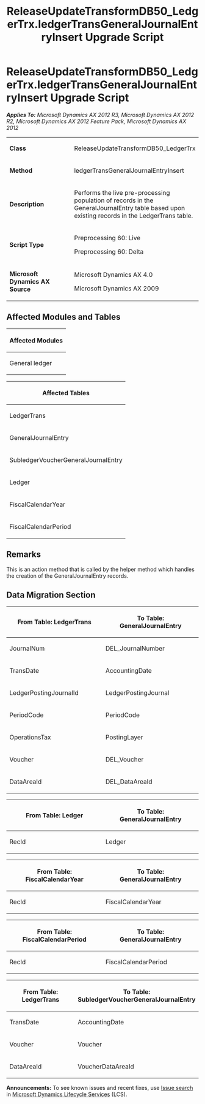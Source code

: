 ﻿---
title: ReleaseUpdateTransformDB50_LedgerTrx.ledgerTransGeneralJournalEntryInsert Upgrade Script
TOCTitle: ReleaseUpdateTransformDB50_LedgerTrx.ledgerTransGeneralJournalEntryInsert Upgrade Script
ms:assetid: d6a473eb-caea-e5fd-f8f8-098fdc0e81e9
ms:mtpsurl: https://msdn.microsoft.com/en-us/library/JJ687056(v=AX.60)
ms:contentKeyID: 49711503
ms.date: 05/18/2015
mtps_version: v=AX.60
---

# ReleaseUpdateTransformDB50\_LedgerTrx.ledgerTransGeneralJournalEntryInsert Upgrade Script 


_**Applies To:** Microsoft Dynamics AX 2012 R3, Microsoft Dynamics AX 2012 R2, Microsoft Dynamics AX 2012 Feature Pack, Microsoft Dynamics AX 2012_

<table>
<colgroup>
<col style="width: 50%" />
<col style="width: 50%" />
</colgroup>
<tbody>
<tr class="odd">
<td><p><strong>Class</strong></p></td>
<td><p>ReleaseUpdateTransformDB50_LedgerTrx</p></td>
</tr>
<tr class="even">
<td><p><strong>Method</strong></p></td>
<td><p>ledgerTransGeneralJournalEntryInsert</p></td>
</tr>
<tr class="odd">
<td><p><strong>Description</strong></p></td>
<td><p>Performs the live pre-processing population of records in the GeneralJournalEntry table based upon existing records in the LedgerTrans table.</p></td>
</tr>
<tr class="even">
<td><p><strong>Script Type</strong></p></td>
<td><p>Preprocessing 60: Live</p>
<p>Preprocessing 60: Delta</p></td>
</tr>
<tr class="odd">
<td><p><strong>Microsoft Dynamics AX Source</strong></p></td>
<td><p>Microsoft Dynamics AX 4.0</p>
<p>Microsoft Dynamics AX 2009</p></td>
</tr>
</tbody>
</table>


## Affected Modules and Tables

<table>
<colgroup>
<col style="width: 100%" />
</colgroup>
<thead>
<tr class="header">
<th><p>Affected Modules</p></th>
</tr>
</thead>
<tbody>
<tr class="odd">
<td><p>General ledger</p></td>
</tr>
</tbody>
</table>


<table>
<colgroup>
<col style="width: 100%" />
</colgroup>
<thead>
<tr class="header">
<th><p>Affected Tables</p></th>
</tr>
</thead>
<tbody>
<tr class="odd">
<td><p>LedgerTrans</p></td>
</tr>
<tr class="even">
<td><p>GeneralJournalEntry</p></td>
</tr>
<tr class="odd">
<td><p>SubledgerVoucherGeneralJournalEntry</p></td>
</tr>
<tr class="even">
<td><p>Ledger</p></td>
</tr>
<tr class="odd">
<td><p>FiscalCalendarYear</p></td>
</tr>
<tr class="even">
<td><p>FiscalCalendarPeriod</p></td>
</tr>
</tbody>
</table>


## Remarks

This is an action method that is called by the helper method which handles the creation of the GeneralJournalEntry records.

## Data Migration Section

<table>
<colgroup>
<col style="width: 50%" />
<col style="width: 50%" />
</colgroup>
<thead>
<tr class="header">
<th><p>From Table: LedgerTrans</p></th>
<th><p>To Table: GeneralJournalEntry</p></th>
</tr>
</thead>
<tbody>
<tr class="odd">
<td><p>JournalNum</p></td>
<td><p>DEL_JournalNumber</p></td>
</tr>
<tr class="even">
<td><p>TransDate</p></td>
<td><p>AccountingDate</p></td>
</tr>
<tr class="odd">
<td><p>LedgerPostingJournalId</p></td>
<td><p>LedgerPostingJournal</p></td>
</tr>
<tr class="even">
<td><p>PeriodCode</p></td>
<td><p>PeriodCode</p></td>
</tr>
<tr class="odd">
<td><p>OperationsTax</p></td>
<td><p>PostingLayer</p></td>
</tr>
<tr class="even">
<td><p>Voucher</p></td>
<td><p>DEL_Voucher</p></td>
</tr>
<tr class="odd">
<td><p>DataAreaId</p></td>
<td><p>DEL_DataAreaId</p></td>
</tr>
</tbody>
</table>


<table>
<colgroup>
<col style="width: 50%" />
<col style="width: 50%" />
</colgroup>
<thead>
<tr class="header">
<th><p>From Table: Ledger</p></th>
<th><p>To Table: GeneralJournalEntry</p></th>
</tr>
</thead>
<tbody>
<tr class="odd">
<td><p>RecId</p></td>
<td><p>Ledger</p></td>
</tr>
</tbody>
</table>


<table>
<colgroup>
<col style="width: 50%" />
<col style="width: 50%" />
</colgroup>
<thead>
<tr class="header">
<th><p>From Table: FiscalCalendarYear</p></th>
<th><p>To Table: GeneralJournalEntry</p></th>
</tr>
</thead>
<tbody>
<tr class="odd">
<td><p>RecId</p></td>
<td><p>FiscalCalendarYear</p></td>
</tr>
</tbody>
</table>


<table>
<colgroup>
<col style="width: 50%" />
<col style="width: 50%" />
</colgroup>
<thead>
<tr class="header">
<th><p>From Table: FiscalCalendarPeriod</p></th>
<th><p>To Table: GeneralJournalEntry</p></th>
</tr>
</thead>
<tbody>
<tr class="odd">
<td><p>RecId</p></td>
<td><p>FiscalCalendarPeriod</p></td>
</tr>
</tbody>
</table>


<table>
<colgroup>
<col style="width: 50%" />
<col style="width: 50%" />
</colgroup>
<thead>
<tr class="header">
<th><p>From Table: LedgerTrans</p></th>
<th><p>To Table: SubledgerVoucherGeneralJournalEntry</p></th>
</tr>
</thead>
<tbody>
<tr class="odd">
<td><p>TransDate</p></td>
<td><p>AccountingDate</p></td>
</tr>
<tr class="even">
<td><p>Voucher</p></td>
<td><p>Voucher</p></td>
</tr>
<tr class="odd">
<td><p>DataAreaId</p></td>
<td><p>VoucherDataAreaId</p></td>
</tr>
</tbody>
</table>

  
**Announcements:** To see known issues and recent fixes, use [Issue search](http://go.microsoft.com/fwlink/?linkid=389258) in [Microsoft Dynamics Lifecycle Services](http://go.microsoft.com/fwlink/?linkid=306505) (LCS).

